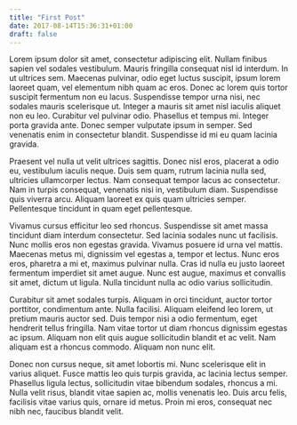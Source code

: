 ```yaml
---
title: "First Post"
date: 2017-08-14T15:36:31+01:00
draft: false
---
```


Lorem ipsum dolor sit amet, consectetur adipiscing elit. Nullam finibus sapien vel sodales vestibulum. Mauris fringilla consequat nisl id interdum. In ut ultrices sem. Maecenas pulvinar, odio eget luctus suscipit, ipsum lorem laoreet quam, vel elementum nibh quam ac eros. Donec ac lorem quis tortor suscipit fermentum non eu lacus. Suspendisse tempor urna nisi, nec sodales mauris scelerisque ut. Integer a mauris sit amet nisl iaculis aliquet non eu leo. Curabitur vel pulvinar odio. Phasellus et tempus mi. Integer porta gravida ante. Donec semper vulputate ipsum in semper. Sed venenatis enim in consectetur blandit. Suspendisse id mi eu quam lacinia gravida.

Praesent vel nulla ut velit ultrices sagittis. Donec nisl eros, placerat a odio eu, vestibulum iaculis neque. Duis sem quam, rutrum lacinia nulla sed, ultricies ullamcorper lectus. Nam consequat tempor lacus ac consectetur. Nam in turpis consequat, venenatis nisi in, vestibulum diam. Suspendisse quis viverra arcu. Aliquam laoreet ex quis quam ultricies semper. Pellentesque tincidunt in quam eget pellentesque.

Vivamus cursus efficitur leo sed rhoncus. Suspendisse sit amet massa tincidunt diam interdum consectetur. Sed lacinia sodales nunc ut facilisis. Nunc mollis eros non egestas gravida. Vivamus posuere id urna vel mattis. Maecenas metus mi, dignissim vel egestas a, tempor et lectus. Nunc eros eros, pharetra a mi et, maximus pulvinar nulla. Cras id nulla eu justo laoreet fermentum imperdiet sit amet augue. Nunc est augue, maximus et convallis sit amet, dictum ut ligula. Nulla tincidunt nulla ac odio varius sollicitudin.

Curabitur sit amet sodales turpis. Aliquam in orci tincidunt, auctor tortor porttitor, condimentum ante. Nulla facilisi. Aliquam eleifend leo lorem, ut pretium mauris auctor sed. Duis tempor nisi a odio fermentum, eget hendrerit tellus fringilla. Nam vitae tortor ut diam rhoncus dignissim egestas ac ipsum. Aliquam non elit quis augue sollicitudin blandit et ac velit. Nam aliquam est a rhoncus commodo. Aliquam non nunc elit.

Donec non cursus neque, sit amet lobortis mi. Nunc scelerisque elit in varius aliquet. Fusce mattis leo quis turpis gravida, ac lacinia lectus semper. Phasellus ligula lectus, sollicitudin vitae bibendum sodales, rhoncus a mi. Nulla velit risus, blandit vitae sapien ac, mollis venenatis leo. Duis arcu felis, facilisis vitae varius quis, ornare id metus. Proin mi eros, consequat nec nibh nec, faucibus blandit velit.